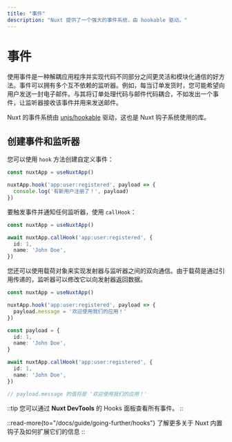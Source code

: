```yaml
---
title: "事件"
description: "Nuxt 提供了一个强大的事件系统，由 hookable 驱动。"
---
```


# 事件

使用事件是一种解耦应用程序并实现代码不同部分之间更灵活和模块化通信的好方法。事件可以拥有多个互不依赖的监听器。例如，每当订单发货时，您可能希望向用户发送一封电子邮件。与其将订单处理代码与邮件代码耦合，不如发出一个事件，让监听器接收该事件并用来发送邮件。

Nuxt 的事件系统由 [unjs/hookable](https://github.com/unjs/hookable) 驱动，这也是 Nuxt 钩子系统使用的库。

## 创建事件和监听器

您可以使用 `hook` 方法创建自定义事件：

```ts
const nuxtApp = useNuxtApp()

nuxtApp.hook('app:user:registered', payload => {
  console.log('有新用户注册了！', payload)
})
```

要触发事件并通知任何监听器，使用 `callHook`：

```ts
const nuxtApp = useNuxtApp()

await nuxtApp.callHook('app:user:registered', {
  id: 1,
  name: 'John Doe',
})
```

您还可以使用载荷对象来实现发射器与监听器之间的双向通信。由于载荷是通过引用传递的，监听器可以修改它以向发射器返回数据。

```ts
const nuxtApp = useNuxtApp()

nuxtApp.hook('app:user:registered', payload => {
  payload.message = '欢迎使用我们的应用！'
})

const payload = {
  id: 1,
  name: 'John Doe',
}

await nuxtApp.callHook('app:user:registered', {
  id: 1,
  name: 'John Doe',
})

// payload.message 的值将是 '欢迎使用我们的应用！'
```

::tip
您可以通过 **Nuxt DevTools** 的 Hooks 面板查看所有事件。
::

::read-more{to="/docs/guide/going-further/hooks"}
了解更多关于 Nuxt 内置钩子及如何扩展它们的信息
::
